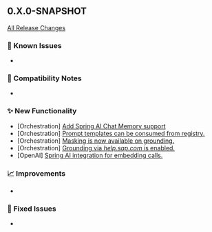 ## 0.X.0-SNAPSHOT

[All Release Changes](https://github.com/SAP/ai-sdk-java/releases/)

### 🚧 Known Issues

-

### 🔧 Compatibility Notes

-

### ✨ New Functionality

- [Orchestration] [Add Spring AI Chat Memory support](https://github.com/SAP/ai-sdk-java/tree/main/docs/guides/SPRING_AI_INTEGRATION.md#chat-memory)
- [Orchestration] [Prompt templates can be consumed from registry.](https://github.com/SAP/ai-sdk-java/tree/main/docs/guides/ORCHESTRATION_CHAT_COMPLETION.md#Chat-completion-with-Templates)
- [Orchestration] [Masking is now available on grounding.](https://github.com/SAP/ai-sdk-java/tree/main/docs/guides/ORCHESTRATION_CHAT_COMPLETION.md#mask-grounding)
- [Orchestration] [Grounding via *help.sap.com* is enabled.](https://github.com/SAP/ai-sdk-java/tree/main/docs/guides/ORCHESTRATION_CHAT_COMPLETION.md#grounding)
- [OpenAI] [Spring AI integration for embedding calls.](https://github.com/SAP/ai-sdk-java/tree/main/docs/guides/SPRING_AI_INTEGRATION.md#embedding)

### 📈 Improvements

-

### 🐛 Fixed Issues

- 
